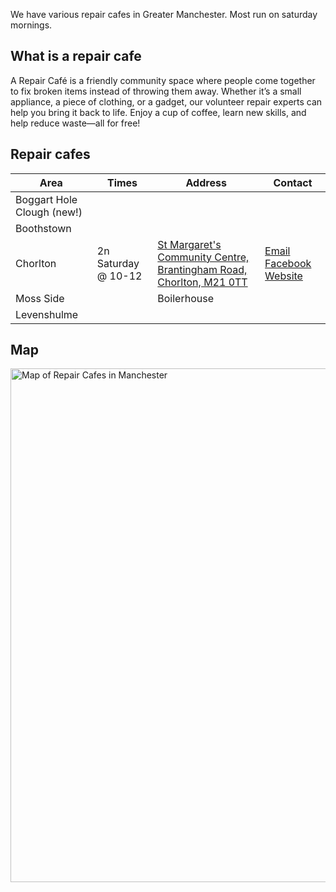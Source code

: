 We have various repair cafes in Greater Manchester. Most run on saturday mornings.

## What is a repair cafe
A Repair Café is a friendly community space where people come together to fix broken items instead of throwing them away. Whether it’s a small appliance, a piece of clothing, or a gadget, our volunteer repair experts can help you bring it back to life. Enjoy a cup of coffee, learn new skills, and help reduce waste—all for free!

## Repair cafes

| Area | Times | Address | Contact |  
| --- | --- | --- | --- | 
| Boggart Hole Clough (new!) | 
| Boothstown  |
| Chorlton  | 2n Saturday @ 10-12 | [St Margaret's Community Centre, Brantingham Road, Chorlton, M21 0TT](https://maps.app.goo.gl/MsfsG1fik2Hui1vv7) | [Email](mailto:chorltonrepaircafe@gmail.com) [Facebook](https://www.facebook.com/ChorltonRepairCafe/) [Website](https://chorltonrepaircafe.org.uk) | 
| Moss Side | | Boilerhouse | | 
| Levenshulme | 

## Map
<a href="https://www.google.com/maps/d/u/0/edit?mid=12UsCec4ZaCXUas9fgQi5iMCyHrTSIdk&usp=sharing"><img width="822" alt="Map of Repair Cafes in Manchester" src="https://github.com/user-attachments/assets/d184f2ce-cdbe-405c-ba17-60fe625322dd"/></a>
